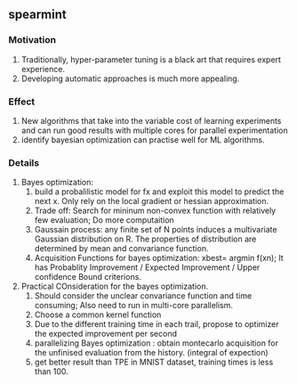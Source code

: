 ## spearmint

### Motivation
1. Traditionally, hyper-parameter tuning is a black art that requires expert experience.
2. Developing automatic approaches is much more appealing.

### Effect
1. New algorithms that take into the variable cost of learning experiments and can run good results with multiple cores for parallel experimentation
2. identify bayesian optimization can practise well for ML algorithms.

### Details
1. Bayes optimization:
   1. build a probalilistic model for fx and exploit this model to predict the next x. Only rely on the local gradient or hessian approximation.
   2. Trade off: Search for mininum non-convex function with relatively few evaluation; Do more computaition
   3. Gaussain process: any finite set of N points induces a multivariate Gaussian distribution on R. The properties of distribution are determined by mean and convariance function.
   4. Acquisition Functions for bayes optimization: xbest= argmin f(xn); It has Probablity Improvement / Expected Improvement / Upper confidence Bound criterions.
2. Practical COnsideration for the bayes optimization.
   1. Should consider the unclear convariance function and time consuming; Also need to run in multi-core parallelism.
   2. Choose a common kernel function
   3. Due to the different training time in each trail, propose to optimizer the expected improvement per second 
   4. parallelizing Bayes optimization : obtain montecarlo acquisition for the unfinised evaluation from the history. (integral of expection)
   5. get better result than TPE in MNIST dataset, training times is less than 100.